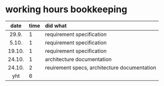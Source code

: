 # working hours bookkeeping

| date | time | did what |
| :----:|:-----| :-----|
| 29.9. | 1    | requirement specification |
| 5.10. | 1    | requirement specification |
| 19.10. | 1    | requirement specification |
| 24.10. | 1    | architecture documentation |
| 24.10. | 2    | reuirement specs, architecture documentation |
| yht   | 6   | | 